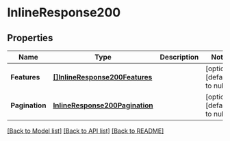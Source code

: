# InlineResponse200

## Properties
Name | Type | Description | Notes
------------ | ------------- | ------------- | -------------
**Features** | [**[]InlineResponse200Features**](inline_response_200_features.md) |  | [optional] [default to null]
**Pagination** | [**InlineResponse200Pagination**](inline_response_200_pagination.md) |  | [optional] [default to null]

[[Back to Model list]](../README.md#documentation-for-models) [[Back to API list]](../README.md#documentation-for-api-endpoints) [[Back to README]](../README.md)


